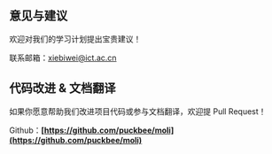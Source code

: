 ## 意见与建议  

欢迎对我们的学习计划提出宝贵建议！  

联系邮箱：xiebiwei@ict.ac.cn

## 代码改进 & 文档翻译

如果你愿意帮助我们改进项目代码或参与文档翻译，欢迎提 Pull Request！

Github：**[https://github.com/puckbee/moli](https://github.com/puckbee/moli)**  
